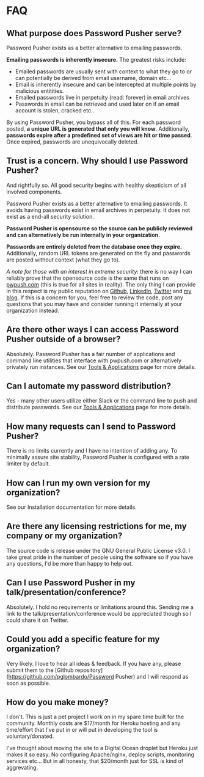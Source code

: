 # FAQ

## What purpose does Password Pusher serve?

Password Pusher exists as a better alternative to emailing passwords.

**Emailing passwords is inherently insecure.** The greatest risks include:

* Emailed passwords are usually sent with context to what they go to or can potentially be derived from email username, domain etc...
* Email is inherently insecure and can be intercepted at multiple points by malicious entitities.
* Emailed passwords live in perpetuity (read: forever) in email archives
* Passwords in email can be retrieved and used later on if an email account is stolen, cracked etc..

By using Password Pusher, you bypass all of this. For each password posted, **a unique URL is generated that only you will know**. Additionally, **passwords expire after a predefined set of views are hit or time passed**. Once expired, passwords are unequivocally deleted.

## Trust is a concern. Why should I use Password Pusher?

And rightfully so. All good security begins with healthy skepticism of all involved components.

Password Pusher exists as a better alternative to emailing passwords. It avoids having passwords exist in email archives in perpetuity. It does not exist as a end-all security solution.

**Password Pusher is opensource so the source can be publicly reviewed and can alternatively be run internally in your organization.**

**Passwords are entirely deleted from the database once they expire.** Additionally, random URL tokens are generated on the fly and passwords are posted without context (what they go to).

*A note for those with an interest in extreme security:* there is no way I can reliably prove that the opensource code is the same that runs on [pwpush.com](https://pwpush.com/) (this is true for all sites in reality). The only thing I can provide in this respect is my public reputation on [Github](https://github.com/pglombardo), [LinkedIn](https://www.linkedin.com/in/peterlombardo/), [Twitter](https://twitter.com/pglombardo) and [my blog](https://the0x00.dev). If this is a concern for you, feel free to review the code, post any questions that you may have and consider running it internally at your organization instead.

## Are there other ways I can access Password Pusher outside of a browser?

Absolutely.  Password Pusher has a fair number of applications and command line utilities that interface with pwpush.com or alternatively privately run instances.  See our [Tools & Applications](/pages/tools) page for more details.

## Can I automate my password distribution?

Yes - many other users utilize either Slack or the command line to push and distribute passwords.  See our [Tools & Applications](/pages/tools) page for more details.

## How many requests can I send to Password Pusher?

There is no limits currently and I have no intention of adding any.  To minimally assure site stability, Password Pusher is configured with a rate limiter by default.

## How can I run my own version for my organization?

See our Installation documentation for more details.

## Are there any licensing restrictions for me, my company or my organization?

The source code is release under the GNU General Public License v3.0.  I take great pride in the number of people using the software so if you have any questions, I'd be more than happy to help out.

## Can I use Password Pusher in my talk/presentation/conference?

Absolutely.  I hold no requirements or limitations around this.  Sending me a link to the talk/presentation/conference would be appreciated though so I could share it on Twitter.

## Could you add a specific feature for my organization?

Very likely.  I love to hear all ideas & feedback. If you have any, please submit them to the [Github repository](https://github.com/pglombardo/Password Pusher) and I will respond as soon as possible.

## How do you make money?

I don't. This is just a pet project I work on in my spare time built for the community. Monthly costs are $17/month for Heroku hosting and any time/effort that I've put in or will put in developing the tool is voluntary/donated.

I've thought about moving the site to a Digital Ocean droplet but Heroku just makes it so easy. No configuring Apache/nginx, deploy scripts, monitoring services etc... But in all honesty, that $20/month just for SSL is kind of aggrevating.

